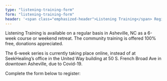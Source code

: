 ```yaml
---
type: "listening-training-form"
form: "listening-training-form"
header: '<span class="emphasized-header">Listening Training</span> Registration Form'
---
```


Listening Training is available on a regular basis in Asheville, NC as a 6-week course or weekend retreat. The community training is offered 100% free, donations appreciated.

The 6-week series is currently taking place online, instead of at SeekHealing’s office in the United Way building at 50 S. French Broad Ave in downtown Asheville, due to Covid-19.

Complete the form below to register:
